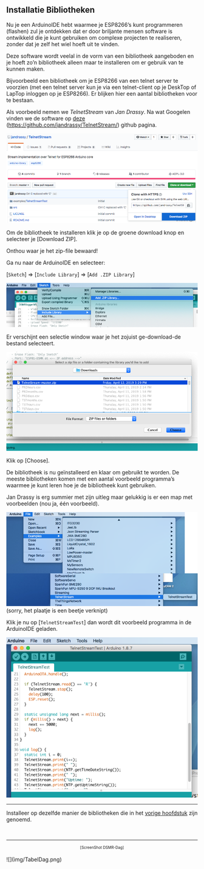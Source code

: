 ## Installatie Bibliotheken

Nu je een ArduinoIDE hebt waarmee je ESP8266’s kunt programmeren (flashen) zul je 
ontdekken dat er door briljante mensen software is ontwikkeld die je kunt 
gebruiken om complexe projecten te realiseren, zonder dat je zelf het wiel 
hoeft uit te vinden.

Deze software wordt veelal in de vorm van een bibliotheek aangeboden en je 
hoeft zo’n bibliotheek alleen maar te installeren om er gebruik van te kunnen maken.

Bijvoorbeeld een bibliotheek om je ESP8266 van een telnet server te voorzien (met 
een telnet server kun je via een telnet-client op je DeskTop of LapTop inloggen op 
je ESP8266). Er blijken hier een aantal bibliotheken voor te bestaan. 

Als voorbeeld nemen we *TelnetStream* van *Jan Drassy*. Na wat Googelen vinden we de 
software op [deze](https://github.com/jandrassy/TelnetStream/) 
(https://github.com/jandrassy/TelnetStream/) github pagina. 

![](img/DownloadTelnet.png)

Om de bibliotheek te installeren klik je op de groene download knop en 
selecteer je [Download ZIP].

Onthou waar je het zip-file bewaard!

Ga nu naar de ArduinoIDE en selecteer:

[`Sketch`] => [`Include Library`] => [`Add .ZIP Library`]

![](img/IDE_Add_Lib_Zip.png)

Er verschijnt een selectie window waar je het zojuist ge-download-de bestand selecteert.

![](img/IDE_Install_Lib_Zip.png)

Klik op [Choose].

De bibliotheek is nu geïnstalleerd en klaar om gebruikt te worden. De meeste 
bibliotheken komen met een aantal voorbeeld programma’s waarmee je kunt leren 
hoe je de bibliotheek kunt gebruiken.

Jan Drassy is erg summier met zijn uitleg maar gelukkig is 
er een map met voorbeelden (nou ja, één voorbeeld). 

![](img/TelnetExample.png)
(sorry, het plaatje is een beetje verknipt)

Klik je nu op [`TelnetStreamTest`] dan wordt dit voorbeeld programma 
in de ArduinoIDE geladen.

![](img/TelnetTestProg.png)

---
Installeer op dezelfde manier de bibliotheken die in het [vorige hoofdstuk](benodigdeBibliotheken.md)
zijn genoemd.

<br>

---
<center style="font-size: 70%">[ScreenShot DSMR-Dag]</center><br>
![](img/TabelDag.png)
